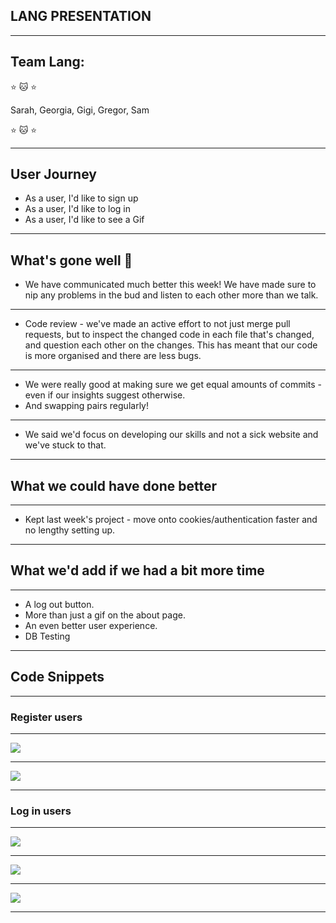 ## LANG PRESENTATION

---

## Team Lang:

:star: :cat: :star: 

Sarah, Georgia, Gigi, Gregor, Sam

:star: :cat: :star: 

---

## User Journey

 - As a user, I'd like to sign up
 - As a user, I'd like to log in
 - As a user, I'd like to see a Gif

---

## What's gone well 🤗
* We have communicated much better this week! We have made sure to nip any problems in the bud and listen to each other more than we talk.

---

* Code review - we've made an active effort to not just merge pull requests, but to inspect the changed code in each file that's changed, and question each other on the changes. This has meant that our code is more organised and there are less bugs. 

---

* We were really good at making sure we get equal amounts of commits - even if our insights suggest otherwise.
* And swapping pairs regularly!

---

* We said we'd focus on developing our skills and not a sick website and we've stuck to that.

---

## What we could have done better

---

* Kept last week's project - move onto cookies/authentication faster and no lengthy setting up.

---

## What we'd add if we had a bit more time

---

* A log out button.
* More than just a gif on the about page.
* An even better user experience.
* DB Testing

---

## Code Snippets

---

### Register users

---

![](https://i.imgur.com/s1oOTSY.png)


---

![](https://i.imgur.com/nCtCIpN.png)


---

### Log in users

---

![](https://i.imgur.com/sihN47h.png)

---

![](https://i.imgur.com/auJLoTe.png)

---

![](https://i.imgur.com/xHPKc2a.png)


---
